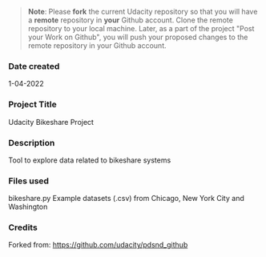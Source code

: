 >**Note**: Please **fork** the current Udacity repository so that you will have a **remote** repository in **your** Github account. Clone the remote repository to your local machine. Later, as a part of the project "Post your Work on Github", you will push your proposed changes to the remote repository in your Github account.

### Date created
1-04-2022

### Project Title
Udacity Bikeshare Project

### Description
Tool to explore data related to bikeshare systems

### Files used
bikeshare.py
Example datasets (.csv) from Chicago, New York City and Washington

### Credits
Forked from: https://github.com/udacity/pdsnd_github

